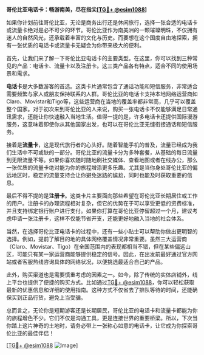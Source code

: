 **哥伦比亚电话卡：畅游南美，尽在指尖[[TG💪+ @esim1088](https://t.me/s/esim1088)]**

如果你计划前往哥伦比亚，无论是商务出行还是休闲旅行，选择一张合适的电话卡或流量卡绝对是必不可少的环节。哥伦比亚作为南美洲的一颗璀璨明珠，不仅拥有迷人的自然风光，还承载着丰富的文化与历史。而要想在这个国度自由地探索，拥有一张优质的电话卡或流量卡无疑会为你带来极大的便利。

首先，让我们来了解一下哥伦比亚电话卡的主要类型。在这里，你可以找到三种常见的产品：电话卡、流量卡以及注册卡。这三类产品各有特点，适合不同的使用场景和需求。

**电话卡**是大多数游客的首选。这类卡片通常包含了通话功能和短信服务，非常适合需要频繁与家人或朋友保持联系的人群。哥伦比亚的电话卡支持本地网络运营商如Claro、Movistar和Tigo等，这些运营商在当地的覆盖率都非常高，几乎可以覆盖整个国家。对于初次来到哥伦比亚的人来说，购买一张电话卡不仅能够满足日常通讯需求，还能让你快速融入当地生活。值得一提的是，许多电话卡还提供国际漫游服务，这意味着即使你从其他国家出发，也可以在哥伦比亚无缝衔接通话和短信服务。

接着是**流量卡**，这是现代旅行者的心头好。随着智能手机的普及，流量已经成为我们生活中不可或缺的一部分。哥伦比亚的流量卡分为多种套餐，从基础的每日流量到无限流量不等。如果你喜欢随时随地刷社交媒体、查看地图或者在线办公，那么一张优质的流量卡绝对能为你的旅程增添更多乐趣。尤其是当你身处哥伦比亚的偏远地区时，稳定的流量支持会让你避免迷路的尴尬，同时也能及时获取重要的信息。

最后不得不提的是**注册卡**。这类卡片主要面向那些希望在哥伦比亚长期居住或工作的用户。注册卡的办理流程相对复杂，但它的优势在于可以享受更低的资费标准，并且支持绑定银行账户进行支付。如果你打算在哥伦比亚停留超过一个月，建议考虑申请一张注册卡，这样不仅能节省开支，还能更好地融入当地的社会体系。

当然，在选择哥伦比亚电话卡的过程中，还有一些小贴士可以帮助你做出更明智的选择。例如，提前了解目的地的具体网络覆盖情况非常重要。虽然三大运营商（Claro、Movistar、Tigo）在全国范围内的表现都相当不错，但在某些偏远山区，可能只有某一家运营商能够提供稳定的信号。因此，在出发前最好通过官方网站或者客服热线咨询具体的网络状况，以便挑选最适合自己的产品。

此外，购买渠道也是需要慎重考虑的因素之一。如今，除了传统的实体店铺外，线上平台也提供了便捷的购买方式。比如通过[TG💪+ @esim1088](https://t.me/s/esim1088)，你可以轻松获取最新的优惠信息和详细的使用指南。这种方式不仅省去了排队等待的时间，还能确保买到正品行货，避免上当受骗。

总而言之，无论你是短期游客还是长期居民，哥伦比亚的电话卡和流量卡都能为你的旅程增色不少。它们不仅是沟通工具，更是连接世界的重要桥梁。所以，下次当你踏上这片神奇的土地时，请务必带上一张称心如意的电话卡，让它成为你探索哥伦比亚的最佳伴侣！

[[TG💪+ @esim1088](https://t.me/s/esim1088) ![Image](https://i.postimg.cc/4NQfJmqS/Snipaste-2025-05-13-00-14-12.png)]